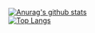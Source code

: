 [![Anurag's github stats](https://github-readme-stats.vercel.app/api?username=eeee0717&theme=gruvbox&count_private=true&show_icons=true)](https://github.com/USERNAME/github-readme-stats)  
[![Top Langs](https://github-readme-stats.vercel.app/api/top-langs/?username=eeee0717&layout=compact&theme=gruvbox)](https://github.com/USERNAME/github-readme-stats)
